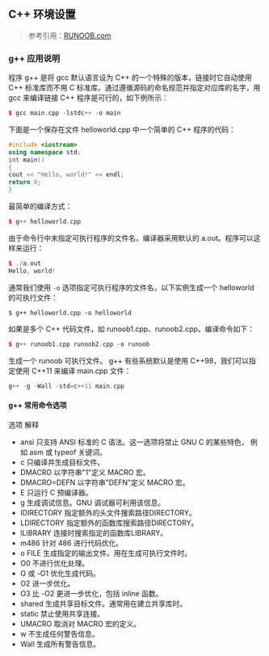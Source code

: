 ## C++ 环境设置

> 参考引用：[RUNOOB.com](https://www.runoob.com/cplusplus/cpp-environment-setup.html)

### g++ 应用说明
程序 g++ 是将 gcc 默认语言设为 C++ 的一个特殊的版本，链接时它自动使用 C++ 标准库而不用 C 标准库。通过遵循源码的命名规范并指定对应库的名字，用 gcc 来编译链接 C++ 程序是可行的，如下例所示：
```c++
$ gcc main.cpp -lstdc++ -o main
```

下面是一个保存在文件 helloworld.cpp 中一个简单的 C++ 程序的代码：
```c++
#include <iostream>
using namespace std;
int main()
{
cout << "Hello, world!" << endl;
return 0;
}
```
最简单的编译方式：
```c++
$ g++ helloworld.cpp
```
由于命令行中未指定可执行程序的文件名，编译器采用默认的 a.out。程序可以这样来运行：
```c++
$ ./a.out
Hello, world!
```
通常我们使用 `-o` 选项指定可执行程序的文件名，以下实例生成一个 helloworld 的可执行文件：
```
$ g++ helloworld.cpp -o helloworld
```
如果是多个 C++ 代码文件，如 runoob1.cpp、runoob2.cpp，编译命令如下：

```c++
$ g++ runoob1.cpp runoob2.cpp -o runoob
```

生成一个 runoob 可执行文件。
g++ 有些系统默认是使用 C++98，我们可以指定使用 C++11 来编译 main.cpp 文件：
```c++
g++ -g -Wall -std=c++11 main.cpp
```


#### g++ 常用命令选项

选项	解释
- ansi	只支持 ANSI 标准的 C 语法。这一选项将禁止 GNU C 的某些特色， 例如 asm 或 typeof 关键词。
- c	只编译并生成目标文件。
- DMACRO	以字符串"1"定义 MACRO 宏。
- DMACRO=DEFN	以字符串"DEFN"定义 MACRO 宏。
- E	只运行 C 预编译器。
- g	生成调试信息。GNU 调试器可利用该信息。
- IDIRECTORY	指定额外的头文件搜索路径DIRECTORY。
- LDIRECTORY	指定额外的函数库搜索路径DIRECTORY。
- lLIBRARY	连接时搜索指定的函数库LIBRARY。
- m486	针对 486 进行代码优化。
- o	FILE 生成指定的输出文件。用在生成可执行文件时。
- O0	不进行优化处理。
- O	或 -O1 优化生成代码。
- O2	进一步优化。
- O3	比 -O2 更进一步优化，包括 inline 函数。
- shared	生成共享目标文件。通常用在建立共享库时。
- static	禁止使用共享连接。
- UMACRO	取消对 MACRO 宏的定义。
- w	不生成任何警告信息。
- Wall	生成所有警告信息。




